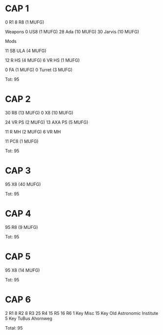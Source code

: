 # CAP 1

0 R1
8 R8 (1 MUFG)

Weapons
0 US8 (1 MUFG)
28 Ada (10 MUFG)
30 Jarvis (10 MUFG)

Mods

11 SB ULA (4 MUFG)

12 R HS (4 MUFG)
6 VR HS (1 MUFG)

0 FA (1 MUFG)
0 Turret (3 MUFG)

Tot: 95



# CAP 2

30 R8 (13 MUFG)
0 X8 (10 MUFG)

24 VR PS (2 MUFG)
13 AXA PS (5 MUFG)

11 R MH (2 MUFG)
6 VR MH

11 PC8 (1 MUFG)

Tot: 95



# CAP 3

95 X8 (40 MUFG)

Tot: 95



# CAP 4
95 R8 (9 MUFG)

Tot: 95



# CAP 5
95 X8 (14 MUFG)

Tot: 95



# CAP 6

2 R1
8 R2
8 R3
25 R4
15 R5
16 R6
1 Key Misc
15 Key Old Astronomic Institute
5 Key TuBus Ahornweg

Total: 95
